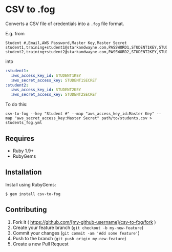 CSV to .fog
===========

Converts a CSV file of credentials into a `.fog` file format.

E.g. from

```csv
Student #,Email,AWS Password,Master Key,Master Secret
student1,training+student1@starkandwayne.com,PASSWORD1,STUDENT1KEY,STUDENT1SECRET
student2,training+student2@starkandwayne.com,PASSWORD2,STUDENT2KEY,STUDENT2SECRET
```

into

```yaml
:student1:
  :aws_access_key_id: STUDENT1KEY
  :aws_secret_access_key: STUDENT1SECRET
:student2:
  :aws_access_key_id: STUDENT2KEY
  :aws_secret_access_key: STUDENT2SECRET
```

To do this:

```
csv-to-fog --key "Student #" --map "aws_access_key_id:Master Key" --map "aws_secret_access_key:Master Secret" path/to/students.csv > students_fog.yml
```

Requires
--------

-	Ruby 1.9+
-	RubyGems

Installation
------------

Install using RubyGems:

```
$ gem install csv-to-fog
```

Contributing
------------

1.	Fork it ( https://github.com/[my-github-username]/csv-to-fog/fork )
2.	Create your feature branch (`git checkout -b my-new-feature`\)
3.	Commit your changes (`git commit -am 'Add some feature'`\)
4.	Push to the branch (`git push origin my-new-feature`\)
5.	Create a new Pull Request
